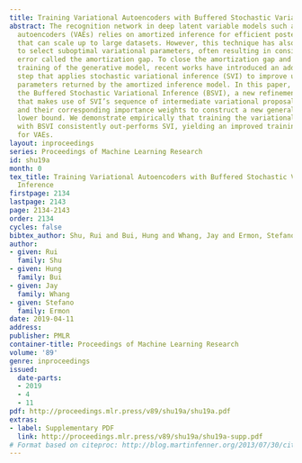 ```yaml
---
title: Training Variational Autoencoders with Buffered Stochastic Variational Inference
abstract: The recognition network in deep latent variable models such as variational
  autoencoders (VAEs) relies on amortized inference for efficient posterior approximation
  that can scale up to large datasets. However, this technique has also been demonstrated
  to select suboptimal variational parameters, often resulting in considerable additional
  error called the amortization gap. To close the amortization gap and improve the
  training of the generative model, recent works have introduced an additional refinement
  step that applies stochastic variational inference (SVI) to improve upon the variational
  parameters returned by the amortized inference model. In this paper, we propose
  the Buffered Stochastic Variational Inference (BSVI), a new refinement procedure
  that makes use of SVI’s sequence of intermediate variational proposal distributions
  and their corresponding importance weights to construct a new generalized importance-weighted
  lower bound. We demonstrate empirically that training the variational autoencoders
  with BSVI consistently out-performs SVI, yielding an improved training procedure
  for VAEs.
layout: inproceedings
series: Proceedings of Machine Learning Research
id: shu19a
month: 0
tex_title: Training Variational Autoencoders with Buffered Stochastic Variational
  Inference
firstpage: 2134
lastpage: 2143
page: 2134-2143
order: 2134
cycles: false
bibtex_author: Shu, Rui and Bui, Hung and Whang, Jay and Ermon, Stefano
author:
- given: Rui
  family: Shu
- given: Hung
  family: Bui
- given: Jay
  family: Whang
- given: Stefano
  family: Ermon
date: 2019-04-11
address: 
publisher: PMLR
container-title: Proceedings of Machine Learning Research
volume: '89'
genre: inproceedings
issued:
  date-parts:
  - 2019
  - 4
  - 11
pdf: http://proceedings.mlr.press/v89/shu19a/shu19a.pdf
extras:
- label: Supplementary PDF
  link: http://proceedings.mlr.press/v89/shu19a/shu19a-supp.pdf
# Format based on citeproc: http://blog.martinfenner.org/2013/07/30/citeproc-yaml-for-bibliographies/
---
```

